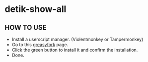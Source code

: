 # detik-show-all
## HOW TO USE
* Install a userscript manager. (Violentmonkey or Tampermonkey)
* Go to this [greasyfork](https://greasyfork.org/en/scripts/389536-show-all-detik-com) page.
* Click the green button to install it and confirm the installation.
* Done.
